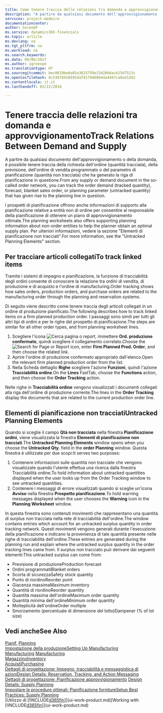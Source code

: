 ```yaml
---
title: Come tenere traccia delle relazioni tra domanda e approvvigionamento | Microsoft Docs
description: "A partire da qualsiasi documento dell'approvvigionamento o della domanda, è possibile tenere traccia della richiesta dell'ordine (quantità tracciata), della previsione, dell'ordine di vendita programmato o del parametro di pianificazione (quantità non tracciata) che ha generato la riga di pianificazione in questione."
services: project-madeira
documentationcenter: 
author: SorenGP
ms.service: dynamics365-financials
ms.topic: article
ms.devlang: na
ms.tgt_pltfrm: na
ms.workload: na
ms.search.keywords: 
ms.date: 09/06/2017
ms.author: sgroespe
ms.translationtype: HT
ms.sourcegitcommit: bec0619be0a65e3625759e13d2866ac615d7513c
ms.openlocfilehash: 8c53878418592daf9179d6864da4447ca8ad1262
ms.contentlocale: it-it
ms.lasthandoff: 03/22/2018

---
```

# <a name="track-relations-between-demand-and-supply"></a><span data-ttu-id="ee3c1-103">Tenere traccia delle relazioni tra domanda e approvvigionamento</span><span class="sxs-lookup"><span data-stu-id="ee3c1-103">Track Relations Between Demand and Supply</span></span>
<span data-ttu-id="ee3c1-104">A partire da qualsiasi documento dell'approvvigionamento o della domanda, è possibile tenere traccia della richiesta dell'ordine (quantità tracciata), della previsione, dell'ordine di vendita programmato o del parametro di pianificazione (quantità non tracciata) che ha generato la riga di pianificazione in questione.</span><span class="sxs-lookup"><span data-stu-id="ee3c1-104">From any supply or demand document in the so-called order network, you can track the order demand (tracked quantity), forecast, blanket sales order, or planning parameter (untracked quantity) that has given rise to the planning line in question.</span></span>

<span data-ttu-id="ee3c1-105">I prospetti di pianificazione offrono anche informazioni di supporto alla pianificazione relative a entità non di ordine per consentire al responsabile della pianificazione di ottenere un piano di approvvigionamento ottimale.</span><span class="sxs-lookup"><span data-stu-id="ee3c1-105">The planning worksheets also offers supporting planning information about non-order entities to help the planner obtain an optimal supply plan.</span></span> <span data-ttu-id="ee3c1-106">Per ulteriori informazioni, vedere la sezione "Elementi di pianificazione non tracciati".</span><span class="sxs-lookup"><span data-stu-id="ee3c1-106">For more information, see the "Untracked Planning Elements" section.</span></span>

## <a name="to-track-linked-items"></a><span data-ttu-id="ee3c1-107">Per tracciare articoli collegati</span><span class="sxs-lookup"><span data-stu-id="ee3c1-107">To track linked items</span></span>
<span data-ttu-id="ee3c1-108">Tramite i sistemi di impegno e pianificazione, la funzione di tracciabilità degli ordini consente di conoscere la relazione tra ordini di vendita, di produzione e di acquisto e l'ordine di manufacturing.</span><span class="sxs-lookup"><span data-stu-id="ee3c1-108">Order tracking shows how sales orders, production orders, and purchase orders are related to the manufacturing order through the planning and reservation systems.</span></span>

<span data-ttu-id="ee3c1-109">Di seguito viene descritto come tenere traccia degli articoli collegati in un ordine di produzione pianificato.</span><span class="sxs-lookup"><span data-stu-id="ee3c1-109">The following describes how to track linked items on a firm planned production order.</span></span> <span data-ttu-id="ee3c1-110">I passaggi sono simili per tutti gli altri tipi di ordini e per le righe del prospetto di pianificazione.</span><span class="sxs-lookup"><span data-stu-id="ee3c1-110">The steps are similar for all other order types, and from planning worksheet lines.</span></span>

1. <span data-ttu-id="ee3c1-111">Scegliere l'icona ![Cerca pagina o report](media/ui-search/search_small.png "icona Cerca pagina o report"), immettere **Ord. produzione confermato**, quindi scegliere il collegamento correlato.</span><span class="sxs-lookup"><span data-stu-id="ee3c1-111">Choose the ![Search for Page or Report](media/ui-search/search_small.png "Search for Page or Report icon") icon, enter **Firm Planned Prod. Order**, and then choose the related link.</span></span>
2. <span data-ttu-id="ee3c1-112">Aprire l'ordine di produzione confermato appropriato dall'elenco.</span><span class="sxs-lookup"><span data-stu-id="ee3c1-112">Open the relevant firm planned production order from the list.</span></span>
3. <span data-ttu-id="ee3c1-113">Nella Scheda dettaglio **Righe** scegliere l'azione **Funzioni**, quindi l'azione **Tracciabilità ordine**.</span><span class="sxs-lookup"><span data-stu-id="ee3c1-113">On the **Lines** FastTab, choose the **Functions** action, and then choose the **Order Tracking** action.</span></span>

<span data-ttu-id="ee3c1-114">Nelle righe in **Tracciabilità ordine** vengono visualizzati i documenti collegati alla riga dell'ordine di produzione corrente.</span><span class="sxs-lookup"><span data-stu-id="ee3c1-114">The lines in the **Order Tracking** display the documents that are related to the current production order line.</span></span>

## <a name="untracked-planning-elements"></a><span data-ttu-id="ee3c1-115">Elementi di pianificazione non tracciati</span><span class="sxs-lookup"><span data-stu-id="ee3c1-115">Untracked Planning Elements</span></span>
<span data-ttu-id="ee3c1-116">Quando si sceglie il campo **Qtà non tracciata** nella finestra **Pianificazione ordini**, viene visualizzata la finestra **Elementi di pianificazione non tracciati**.</span><span class="sxs-lookup"><span data-stu-id="ee3c1-116">The **Untracked Planning Elements** window opens when you choose the **Untracked Qty.** field in the **order Planning** window.</span></span> <span data-ttu-id="ee3c1-117">Questa finestra è utilizzate per due scopi:</span><span class="sxs-lookup"><span data-stu-id="ee3c1-117">It serves two purposes:</span></span>

1. <span data-ttu-id="ee3c1-118">Contenere informazioni sulle quantità non tracciate che vengono visualizzate quando l'utente effettua una ricerca dalla finestra Tracciabilità ordine.</span><span class="sxs-lookup"><span data-stu-id="ee3c1-118">To hold information about untracked quantities displayed when the user looks up from the Order Tracking window to see untracked quantities.</span></span>
2. <span data-ttu-id="ee3c1-119">Contenere i messaggi di errore visualizzati quando si sceglie un'icona **Avviso** nella finestra **Prospetto pianificazione**.</span><span class="sxs-lookup"><span data-stu-id="ee3c1-119">To hold warning messages displayed when the user chooses the **Warning** icon in the **Planning Worksheet** window.</span></span>

<span data-ttu-id="ee3c1-120">In questa finestra sono contenuti movimenti che rappresentano una quantità di surplus non tracciata nella rete di tracciabilità dell'ordine.</span><span class="sxs-lookup"><span data-stu-id="ee3c1-120">The window contains entries which account for an untracked surplus quantity in order tracking network.</span></span> <span data-ttu-id="ee3c1-121">Questi movimenti vengono generati durante l'esecuzione della pianificazione e indicano la provenienza di tale quantità presente nelle righe di tracciabilità dell'ordine.</span><span class="sxs-lookup"><span data-stu-id="ee3c1-121">These entries are generated during the planning run and explain where the untracked surplus quantity in the order tracking lines came from.</span></span> <span data-ttu-id="ee3c1-122">Il surplus non tracciato può derivare dai seguenti elementi:</span><span class="sxs-lookup"><span data-stu-id="ee3c1-122">This untracked surplus can come from:</span></span>

- <span data-ttu-id="ee3c1-123">Previsione di produzione</span><span class="sxs-lookup"><span data-stu-id="ee3c1-123">Production forecast</span></span>
- <span data-ttu-id="ee3c1-124">Ordini programmati</span><span class="sxs-lookup"><span data-stu-id="ee3c1-124">Blanket orders</span></span>
- <span data-ttu-id="ee3c1-125">Scorta di sicurezza</span><span class="sxs-lookup"><span data-stu-id="ee3c1-125">Safety stock quantity</span></span>
- <span data-ttu-id="ee3c1-126">Punto di riordino</span><span class="sxs-lookup"><span data-stu-id="ee3c1-126">Reorder point</span></span>
- <span data-ttu-id="ee3c1-127">Giacenza massima</span><span class="sxs-lookup"><span data-stu-id="ee3c1-127">Maximum inventory</span></span>
- <span data-ttu-id="ee3c1-128">Quantità di riordino</span><span class="sxs-lookup"><span data-stu-id="ee3c1-128">Reorder quantity</span></span>
- <span data-ttu-id="ee3c1-129">Quantità massima dell'ordine</span><span class="sxs-lookup"><span data-stu-id="ee3c1-129">Maximum order quantity</span></span>
- <span data-ttu-id="ee3c1-130">Quantità minima dell'ordine</span><span class="sxs-lookup"><span data-stu-id="ee3c1-130">Minimum order quantity</span></span>
- <span data-ttu-id="ee3c1-131">Molteplicità dell'ordine</span><span class="sxs-lookup"><span data-stu-id="ee3c1-131">Order multiple</span></span>
- <span data-ttu-id="ee3c1-132">Smorzamento (percentuale di dimensione del lotto)</span><span class="sxs-lookup"><span data-stu-id="ee3c1-132">Dampener (% of lot size)</span></span>

## <a name="see-also"></a><span data-ttu-id="ee3c1-133">Vedi anche</span><span class="sxs-lookup"><span data-stu-id="ee3c1-133">See Also</span></span>  
<span data-ttu-id="ee3c1-134">[Pianif.](production-planning.md) </span><span class="sxs-lookup"><span data-stu-id="ee3c1-134">[Planning](production-planning.md) </span></span>  
[<span data-ttu-id="ee3c1-135">Impostazione della produzione</span><span class="sxs-lookup"><span data-stu-id="ee3c1-135">Setting Up Manufacturing</span></span>](production-configure-production-processes.md)  
<span data-ttu-id="ee3c1-136">[Manufacturing](production-manage-manufacturing.md)  </span><span class="sxs-lookup"><span data-stu-id="ee3c1-136">[Manufacturing](production-manage-manufacturing.md)  </span></span>  
[<span data-ttu-id="ee3c1-137">Magazzino</span><span class="sxs-lookup"><span data-stu-id="ee3c1-137">Inventory</span></span>](inventory-manage-inventory.md)  
[<span data-ttu-id="ee3c1-138">Acquisti</span><span class="sxs-lookup"><span data-stu-id="ee3c1-138">Purchasing</span></span>](purchasing-manage-purchasing.md)  
[<span data-ttu-id="ee3c1-139">Dettagli di progettazione: Impegno, tracciabilità e messaggistica di azioni</span><span class="sxs-lookup"><span data-stu-id="ee3c1-139">Design Details: Reservation, Tracking, and Action Messaging</span></span>](design-details-reservation-order-tracking-and-action-messaging.md)  
<span data-ttu-id="ee3c1-140">[Dettagli di progettazione: Pianificazione approvvigionamento](design-details-supply-planning.md) </span><span class="sxs-lookup"><span data-stu-id="ee3c1-140">[Design Details: Supply Planning](design-details-supply-planning.md) </span></span>  
[<span data-ttu-id="ee3c1-141">Impostare le procedure ottimali: Pianificazione forniture</span><span class="sxs-lookup"><span data-stu-id="ee3c1-141">Setup Best Practices: Supply Planning</span></span>](setup-best-practices-supply-planning.md)  
<span data-ttu-id="ee3c1-142">[Utilizzo di [!INCLUDE[d365fin](includes/d365fin_md.md)]](ui-work-product.md)</span><span class="sxs-lookup"><span data-stu-id="ee3c1-142">[Working with [!INCLUDE[d365fin](includes/d365fin_md.md)]](ui-work-product.md)</span></span>

